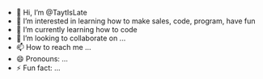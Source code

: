 - 👋 Hi, I’m @TaytIsLate
- 👀 I’m interested in learning how to make sales, code, program, have fun
- 🌱 I’m currently learning how to code
- 💞️ I’m looking to collaborate on ...
- 📫 How to reach me ...
- 😄 Pronouns: ...
- ⚡ Fun fact: ...

<!---
TaytIsLate/TaytIsLate is a ✨ special ✨ repository because its `README.md` (this file) appears on your GitHub profile.
You can click the Preview link to take a look at your changes.
--->
